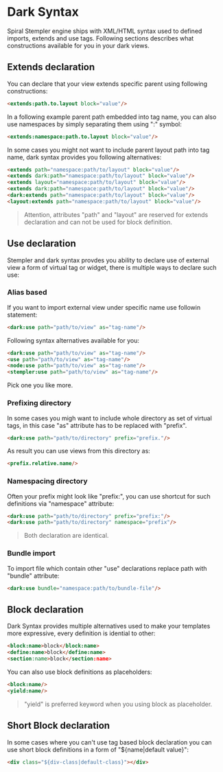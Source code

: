 # Dark Syntax
Spiral Stempler engine ships with XML/HTML syntax used to defined imports, extends and use tags. Following sections describes what
constructions available for you in your dark views.

## Extends declaration
You can declare that your view extends specific parent using following constructions:

```html
<extends:path.to.layout block="value"/>
```

In a following example parent path embedded into tag name, you can also use namespaces by simply separating them using ":" symbol:

```html
<extends:namespace:path.to.layout block="value"/>
```

In some cases you might not want to include parent layout path into tag name, dark syntax provides you following alternatives:

```html
<extends path="namespace:path/to/layout" block="value"/>
<extends dark:path="namespace:path/to/layout" block="value"/>
<extends layout="namespace:path/to/layout" block="value"/>
<extends dark:path="namespace:path/to/layout" block="value"/>
<dark:extends path="namespace:path/to/layout" block="value"/>
<layout:extends path="namespace:path/to/layout" block="value"/>
```

> Attention, attributes "path" and "layout" are reserved for extends declaration and can not be used for block definition.

## Use declaration
Stempler and dark syntax provdes you ability to declare use of external view a form of virtual tag or widget, there is multiple ways 
to declare such use:

### Alias based
If you want to import external view under specific name use followin statement:

```html
<dark:use path="path/to/view" as="tag-name"/>
```

Following syntax alternatives available for you:

```html
<dark:use path="path/to/view" as="tag-name"/>
<use path="path/to/view" as="tag-name"/>
<node:use path="path/to/view" as="tag-name"/>
<stempler:use path="path/to/view" as="tag-name"/>
```

Pick one you like more.

### Prefixing directory
In some cases you migh want to include whole directory as set of virtual tags, in this case "as" attribute has to be replaced
with "prefix".

```html
<dark:use path="path/to/directory" prefix="prefix."/>
```

As result you can use views from this directory as:

```html
<prefix.relative.name/>
```

### Namespacing directory
Often your prefix might look like "prefix:", you can use shortcut for such definitions via "namespace" attribute:

```html
<dark:use path="path/to/directory" prefix="prefix:"/>
<dark:use path="path/to/directory" namespace="prefix"/>
```

> Both declaration are identical.

### Bundle import
To import file which contain other "use" declarations replace path with "bundle" attribute:

```html
<dark:use bundle="namespace:path/to/bundle-file"/>
```

## Block declaration
Dark Syntax provides multiple alternatives used to make your templates more expressive, every definition is idential to other:

```html
<block:name>block</block:name>
<define:name>block</define:name>
<section:name>block</section:name>
```

You can also use block definitions as placeholders:

```html
<block:name/>
<yield:name/>
```

> "yield" is preferred keyword when you using block as placeholder.

## Short Block declaration
In some cases where you can't use tag based block declaration you can use short block definitions in a form of "${name|default value}":

```html
<div class="${div-class|default-class}"></div>
```
